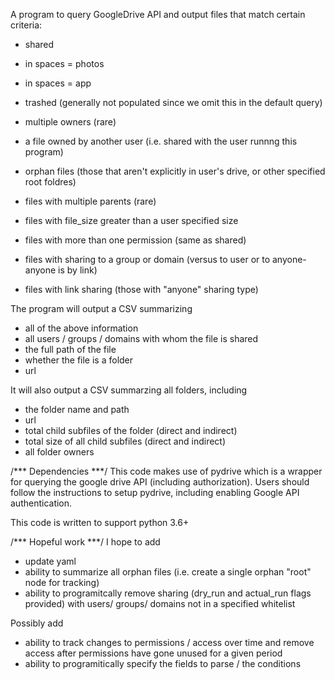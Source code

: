 A program to query GoogleDrive API and output files that match certain criteria:
- shared
- in spaces = photos
- in spaces = app
- trashed (generally not populated since we omit this in the default query)
- multiple owners (rare)
- a file owned by another user (i.e. shared with the user runnng this program)
- orphan files (those that aren't explicitly in user's drive, or other specified
  root foldres)
- files with multiple parents (rare)
- files with file_size greater than a user specified size

- files with more than one permission (same as shared)
- files with sharing to a group or domain (versus to user or to anyone-anyone is
  by link)
- files with link sharing (those with "anyone" sharing type)

The program will output a CSV summarizing
- all of the above information
- all users / groups / domains with whom the file is shared
- the full path of the file
- whether the file is a folder
- url

It will also output a CSV summarzing all folders, including
- the folder name and path
- url
- total child subfiles of the folder (direct and indirect)
- total size of all child subfiles (direct and indirect)
- all folder owners



/*** Dependencies ***/
This code makes use of pydrive which is a wrapper for querying the google drive
API (including authorization). Users should follow the instructions to setup
pydrive, including enabling Google API authentication.

This code is written to support python 3.6+

/*** Hopeful work ***/
I hope to add
- update yaml
- ability to summarize all orphan files (i.e. create a single orphan "root" node
  for tracking)
- ability to programitcally remove sharing (dry_run and actual_run flags
  provided) with users/ groups/ domains not in a specified whitelist

Possibly add
- ability to track changes to permissions / access over time and remove access
  after permissions have gone unused for a given period
- ability to programitically specify the fields to parse / the conditions


